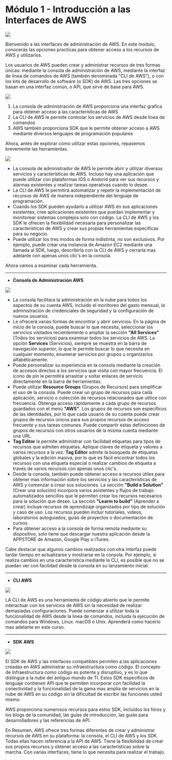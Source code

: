 # Módulo 1 - Introducción a las Interfaces de AWS

![](../aws-images/aws-modulo-01/m1-introduccion-aws-002.png)

Bienvenido a las interfaces de administración de AWS. En este modulo, conocerás las opciones practicas para obtener acceso a los recursos de AWS y utilizarlos.

Los usuarios de AWS pueden crear y administrar recursos de tres formas únicas: mediante la consola de administración de AWS, mediante la interfaz de linea de comandos de AWS (también denominada "CLI de AWS"), o con los kits de desarrollo de software (o SDK) de AWS. Las tres opciones se basan en una interfaz común, o API, que sirve de base para AWS.

![](../aws-images/aws-modulo-01/m1-introduccion-aws-003.png)

1. La consola de administración de AWS proporciona una interfaz grafica para obtener acceso a las características de AWS
2. La CLI de AWS le permite controlar los servicios de AWS desde linea de comandos
3. AWS también proporciona SDK que le permite obtener acceso a AWS mediante diversos lenguajes de programación populares

Ahora, antes de explorar cómo utilizar estas opciones, repasemos brevemente las herramientas.

![](../aws-images/aws-modulo-01/m1-introduccion-aws-004.png)

- La consola de administrador de AWS le permite abrir y utilizar diversos servicios y características de AWS. Incluso hay una aplicación que puede utilizar con plataformas IOS o Andorid para ver sus recursos y alarmas existentes y realizar tareas operativas cuando lo desee.
- La CLI de AWS le permitirá automatizar y repetir la implementación de recursos de AWS de manera independiente del lenguaje de programación.
- Cuando los SDK pueden ayudarlo a utilizar AWS en sus aplicaciones existentes, cree aplicaciones existentes que puedan implementar y monitorear sistemas complejos solo con código. La CLI de AWS y los SDK le ofrecen la flexibilidad necesaria para personalizar las características de AWS y crear sus propias herramientas especificas para su negocio.
- Puede utilizar los tres modos de forma indistinta, no son exclusivos. Por ejemplo, puede crear una instancia de Amazon EC2 mediante una llamada al SDK, luego, describirla con la CLI de AWS y cerrarla mas adelante con apenas unos clic's en la consola.

Ahora vamos a examinar cada herramienta.

----
- **Consola de Administración AWS**

![](../aws-images/aws-modulo-01/m1-introduccion-aws-005.png)

- La consola facilitara la administración en la nube para todos los aspectos de su cuenta AWS, incluido el monitoreo del gasto mensual, la administración de credenciales de seguridad y la configuración de nuevos usuarios.
- Le ofrecerá varias formas de encontrar y abrir servicios. En la página de inicio de la consola, puede buscar lo que necesita, seleccionar los servicios visitados recientemente o ampliar la sección **"All Services"** (Todos los servicios) para examinar todos los servicios de AWS. La opción **Services** (Servicios), siempre se muestra en la barra de navegación superior, lo que le permite buscar lo que necesita en cualquier momento, enumerar servicios por grupos u organizarlos alfabéticamente.
- Puede personalizar su experiencia en la consola mediante la creación de accesos directos a los servicios que visita con mayor frecuencia. El icono de pin le permitirá arrastrar y soltar enlaces de servicio directamente en la barra de herramientas.
- Puede utilizar **Resource Groups** (Grupos de Recursos) para simplificar el uso de la consola. Puede crear un grupo de recursos para cada aplicación, servicio o colección de recursos relacionados que utilice con frecuencia. Obtenga acceso rápidamente a cada grupo de recursos guardados con el menú **"AWS"**. Los grupos de recursos son específicos de las identidades, por lo que cada usuario de su cuenta puede crear grupos de recursos únicos para sus propios recursos de acceso frecuente y sus tareas comunes. Puede compartir estas definiciones de grupos de recursos con otros usuarios de la misma cuenta mediante una URL.
- **Tag Editor** le permite administrar con facilidad etiquetas para tipos de recursos que admiten etiquetas. Aplique claves de etiqueta y valores a varios recursos a la vez. **Tag Editor** admite la búsqueda de etiquetas globales y la edición masiva, por lo que es fácil encontrar todos los recursos con una etiqueta especial o realizar cambios de etiqueta a través de varios recursos con apenas unos clic's.
- Desde la consola, también puede obtener acceso a recursos útiles para obtener mas información sobre los servicios y las características de AWS y comenzar a crear sus soluciones. La sección **"Build a Solution"** (Crear una solución) incorpora varios asistentes y flujos de trabajo automatizados sencillos que le permiten crear los recursos necesarios para la solución que desee. La sección **"Learm to build"** (Aprender a crear) incluye recursos de aprendizaje organizados por tipo de solución y caso de uso. Los recursos pueden incluir tutoriales, videos, laboratorios autoguiados, guiás de proyectos o documentación de cursos.
- Para obtener acceso a la consola de forma remota mediante su dispositivo, solo tiene que descargar nuestra aplicación desde la APPSTORE de Amazon, Google Play o iTunes.

Cabe destacar que algunos cambios realizados con otra interfaz puede tardar tiempo en actualizarse y mostrarse en la consola. Por ejemplo, si realiza cambios en una característica mediante la CLI, es posible que no se puedan ver con facilidad desde la consola en su lanzamiento inicial.

----
- **CLI AWS**

![](../aws-images/aws-modulo-01/m1-introduccion-aws-006.png)

LA CLI de AWS es una herramienta de código abierto que le permite interactuar con los servicios de AWS sin la necesidad de realizar demasiadas configuraciones. Puede comenzar a utilizar toda la funcionalidad de AWS desde la linea de comandos, incluida la ejecución de comandos para Windows, Linux. macOS o Unix. Aprenderá como hacerlo mas adelante en este curso.

----
- **SDK AWS**

![](../aws-images/aws-modulo-01/m1-introduccion-aws-007.png)

El SDK de AWS y las interfaces compatibles permiten a las aplicaciones creadas en AWS administrar su infraestructura como código. El concepto de Infraestructura como código es potente y disruptivo, y es lo que distingue a la nube del antiguo mundo de TI. Estos SDK específicos de lenguaje contienen API que te permiten incorporar con facilidad la conectividad y la funcionalidad de la gama mas amplia de servicios en la nube de AWS en su código sin la dificultad de escribir las funciones usted mismo.

AWS proporciona numerosos recursos para estos SDK, incluidos los foros y los blogs de la comunidad, las guías de introducción, las guiás para desarrolladores y las referencias de API.

En Resumen, AWS ofrece tres formas diferentes de crear y administrar recursos de AWS en su plataforma: la consola, el CLI de AWS y los SDK. Todas ellas hacen referencia a la API de AWS. Tiene la flexibilidad de crear sus propios recursos y obtener acceso a las características sobre la marcha. Con varias interfaces, tiene lo que necesita para realizar el trabajo.